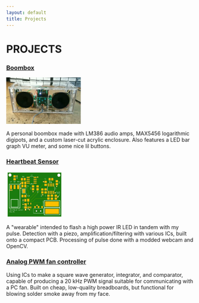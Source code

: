 ```yaml
---
layout: default
title: Projects
---
```


# PROJECTS

### [Boombox](/projects/boombox/)

<img src="../assets/boombox_still.PNG" alt="picture of the finished product" width="200" height="125">

A personal boombox made with LM386 audio amps, MAX5456 logarithmic digipots, and a custom laser-cut acrylic enclosure. Also features a LED bar graph VU meter, and some nice lil buttons.

### [Heartbeat Sensor](/projects/hrsense/)

<img src="../assets/HeartbeatSensor.png" alt="picture of the laid out board" width="150" height="125">

A "wearable" intended to flash a high power IR LED in tandem with my pulse. Detection with a piezo, amplification/filtering with various ICs, built onto a compact PCB. Processing of pulse done with a modded webcam and OpenCV.

### [Analog PWM fan controller](/projects/analog-PWM-gen/)

Using ICs to make a square wave generator, integrator, and comparator, capable of producing a 20 kHz PWM signal suitable for communicating with a PC fan. Built on cheap, low-quality breadboards, but functional for blowing solder smoke away from my face.
